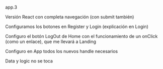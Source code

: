 app.3

Versión React con completa navegación (con submit también)

Configuramos los botones en Register y Login (explicación en Login)

Configuro el botón LogOut de Home con el funcionamiento de un onClick (como un enlace), que me llevará a Landing

Configuro en App todos los nuevos handle necesarios

Data y logic no se toca